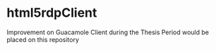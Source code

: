 html5rdpClient
==============

Improvement on Guacamole Client during the Thesis Period would be placed on this repository
